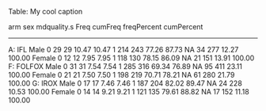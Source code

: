 

Table: My cool caption

arm         sex      mdquality.s    Freq   cumFreq   freqPercent   cumPercent
----------  -------  ------------  -----  --------  ------------  -----------
A: IFL      Male     0                29        29         10.47        10.47
                     1               214       243         77.26        87.73
                     NA               34       277         12.27       100.00
            Female   0                12        12          7.95         7.95
                     1               118       130         78.15        86.09
                     NA               21       151         13.91       100.00
F: FOLFOX   Male     0                31        31          7.54         7.54
                     1               285       316         69.34        76.89
                     NA               95       411         23.11       100.00
            Female   0                21        21          7.50         7.50
                     1               198       219         70.71        78.21
                     NA               61       280         21.79       100.00
G: IROX     Male     0                17        17          7.46         7.46
                     1               187       204         82.02        89.47
                     NA               24       228         10.53       100.00
            Female   0                14        14          9.21         9.21
                     1               121       135         79.61        88.82
                     NA               17       152         11.18       100.00
